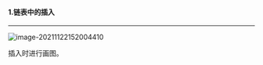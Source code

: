 #### 1.链表中的插入

****

![image-20211122152004410](C:/Users/dearm/AppData/Roaming/Typora/typora-user-images/image-20211122152004410.png)

插入时进行画图。

